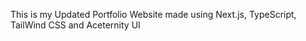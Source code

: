 This is my Updated Portfolio Website made using Next.js, TypeScript, TailWind CSS and Aceternity UI
